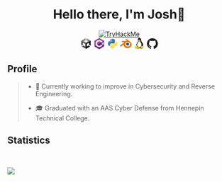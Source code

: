 <h1 align=center>Hello there, I'm Josh👋</h1>

<div align=center>
  <a href="https://tryhackme.com/p/Anonei" target="_blank"><img alt="TryHackMe" src="https://tryhackme-badges.s3.amazonaws.com/Anonei.png"></a>
</div>

<div align=center>
  <a href="https://unity.com/" target="_blank"><img alt="" width="26px" src="https://github.com/devicons/devicon/blob/master/icons/unity/unity-original.svg"></a>
  <a href="https://docs.microsoft.com/en-us/dotnet/csharp/" target="_blank"><img alt="" width="26px" src="https://github.com/devicons/devicon/blob/master/icons/csharp/csharp-original.svg"></a>
  <a href="https://www.python.org/" target="_blank"><img alt="" width="26px" src="https://github.com/devicons/devicon/blob/master/icons/python/python-original.svg"></a>
  <a href="https://www.blender.org/" target="_blank"><img alt="" width="26px" src="https://github.com/devicons/devicon/blob/master/icons/blender/blender-original.svg"></a>
  <a href="https://www.linux.org/pages/download/" target="_blank"><img alt="" width="26px" src="https://github.com/devicons/devicon/blob/master/icons/linux/linux-original.svg"></a>
  <a href="https://github.com/" target="_blank"><img alt="" width="26px" src="https://github.com/devicons/devicon/blob/master/icons/github/github-original.svg"></a>
</div>


## Profile
>
> - 🔭 Currently working to improve in Cybersecurity and Reverse Engineering.
>
> - 🎓 Graduated with an AAS Cyber Defense from Hennepin Technical College.

## Statistics 

<div align=left>
  <a href="https://github.com/anuraghazra/github-readme-stats" target="_blank"><img alt="" src="https://github-readme-stats.vercel.app/api?username=anonnei&show_icons=true&theme=tokyonight&count_private=true&hide_border=true)"></a>
  <a href="https://github.com/anuraghazra/github-readme-stats" target="_blank"><img alt="" src="https://github-readme-stats.vercel.app/api/top-langs/?username=anonnei&theme=tokyonight&&hide=CSSlayout=compact&hide_border=true"></a>
</div>

[![](https://komarev.com/ghpvc/?username=anonnei&color=28AFB0)](https://github.com/anonnei)  
